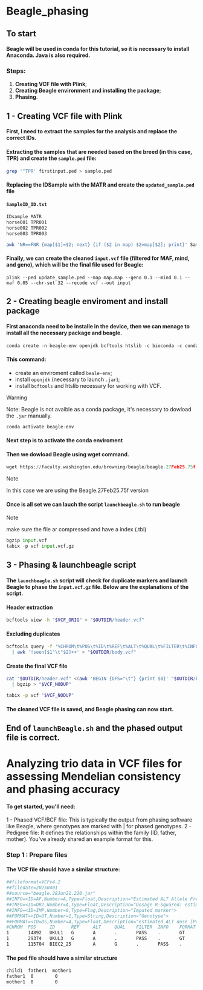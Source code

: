 # Beagle_phasing
## To start
#### Beagle will be used in conda for this tutorial, so it is necessary to install Anaconda. Java is also required.

### Steps:
1. **Creating VCF file with Plink**;
2. **Creating Beagle environment and installing the package**;
3. **Phasing**.

## 1 - Creating VCF file with Plink
#### First, I need to extract the samples for the analysis and replace the correct IDs.
#### Extracting the samples that are needed based on the breed (in this case, TPR) and create the `sample.ped` file:
```bash
grep '^TPR' firstinput.ped > sample.ped
```
#### Replacing the IDSample with the MATR and create the `updated_sample.ped` file
#### `SampleID_ID.txt`
```bash
IDsample MATR 
horse001 TPR001
horse002 TPR002
horse003 TPR003

```
```bash
awk 'NR==FNR {map[$1]=$2; next} {if ($2 in map) $2=map[$2]; print}' SampleID_ID.txt sample.ped > updated_sample.ped
```
#### Finally, we can create the cleaned `input.vcf` file (filtered for MAF, mind, and geno), which will be the final file used for Beagle:
```plink
plink --ped update_sample.ped --map map.map --geno 0.1 --mind 0.1 --maf 0.05 --chr-set 32 --recode vcf --out input
```
## 2 - Creating beagle enviroment and install package
#### First anaconda need to be installe in the device, then we can menage to install all the necessary package and beagle.
```python
conda create -n beagle-env openjdk bcftools htslib -c bioconda -c conda-forge
```
#### This command: 
- create an enviroment called  `beale-env`;
- install `openjdk` (necessary to launch `.jar`);
- install `bcftools` and htslib necessary for working with VCF.
> [!WARNING]
> Note: Beagle is not avaible as a conda package, it's necessary to dowload the `.jar` manually.
```python
conda activate beagle-env
```
#### Next step is to activate the conda enviroment
#### Then we dowload Beagle using wget command. 
```python
wget https://faculty.washington.edu/browning/beagle/beagle.27Feb25.75f.jar
```
> [!NOTE]
> In this case we are using the Beagle.27Feb25.75f version
#### Once is all set we can lauch the script `launchbeagle.sh` to run beagle 
> [!NOTE]
> make sure the file ar compressed and have a index (.tbi)
```python
bgzip input.vcf
tabix -p vcf input.vcf.gz
```
## 3 - Phasing & launchbeagle script 
#### The `launchbeagle.sh` script will check for duplicate markers and launch Beagle to phase the `input.vcf.gz` file. Below are the explanations of the script.
#### Header extraction
```bash
bcftools view -h "$VCF_ORIG" > "$OUTDIR/header.vcf"
```
#### Excluding duplicates
```bash
bcftools query -f '%CHROM\t%POS\t%ID\t%REF\t%ALT\t%QUAL\t%FILTER\t%INFO\t%FORMAT[\t%GT]\n' "$VCF_ORIG" \
  | awk '!seen[$1"\t"$2]++' > "$OUTDIR/body.vcf"
```
#### Create the final VCF file
```bash
cat "$OUTDIR/header.vcf" <(awk 'BEGIN {OFS="\t"} {print $0}' "$OUTDIR/body.vcf") \
  | bgzip > "$VCF_NODUP"
```
```bash
tabix -p vcf "$VCF_NODUP"
```
#### The cleaned VCF file is saved, and Beagle phasing can now start.
## End of `launchBeagle.sh` and the phased output file is correct.

# Analyzing trio data in VCF files for assessing Mendelian consistency and phasing accuracy
#### To get started, you'll need:
1 - Phased VCF/BCF file: This is typically the output from phasing software like Beagle, where genotypes are marked with | for phased genotypes.
2 - Pedigree file: It defines the relationships within the family (ID, father, mother). You've already shared an example format for this.
### Step 1 : Prepare files
#### The VCF file should have a similar structure:
```bash
##fileformat=VCFv4.2
##filedate=20250401
##source="beagle.28Jun21.220.jar"
##INFO=<ID=AF,Number=A,Type=Float,Description="Estimated ALT Allele Frequencies">
##INFO=<ID=DR2,Number=A,Type=Float,Description="Dosage R-Squared: estimated squared correlation between estimated REF dose [P(RA) + 2*P(RR)] and true REF dose">
##INFO=<ID=IMP,Number=0,Type=Flag,Description="Imputed marker">
##FORMAT=<ID=GT,Number=1,Type=String,Description="Genotype">
##FORMAT=<ID=DS,Number=A,Type=Float,Description="estimated ALT dose [P(RA) + 2*P(AA)]">
#CHROM  POS     ID      REF     ALT     QUAL    FILTER  INFO    FORMAT  ID_18EQ10137/02        ID_18EQ10143/01        ID_19EQ30390/01        ID_19EQ31113/01        ID_21EQ01288/02        ID_21EQ01289>
1       14892   UKUL1   G       A       .       PASS    .       GT      0|0     0|0     0|1     0|0     1|1     1|0     0|0     0|1     0|0     0|0     0|0     0|0     0|1     1|0     0|1     0|0     0|0  >
1       29374   UKUL3   G       A       .       PASS    .       GT      0|0     0|1     1|0     0|0     0|0     0|1     1|0     1|0     0|1     1|1     1|1     0|1     1|0     0|1     1|0     1|1     1|0  >
1       115704  BIEC2_25        A       G       .       PASS    .       GT      0|0     1|0     0|0     0|0     0|0     0|0     0|0     0|0     1|0     0|0     0|0     1|0     0|0     0|0     0|0     0|0  >
```
#### The ped file should have a similar structure
```bash
child1  father1  mother1  
father1  0        0       
mother1  0        0        
```

